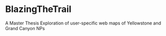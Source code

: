 # BlazingTheTrail
A Master Thesis Exploration of user-specific web maps of Yellowstone and Grand Canyon NPs
